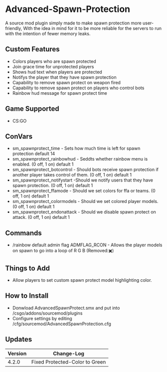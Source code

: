 # Advanced-Spawn-Protection
A source mod plugin simply made to make spawn protection more user-friendly, With the idea in mind for it to be more reliable for the servers to run with the intention of fewer memory leaks.

## Custom Features
- Colors players who are spawn protected
- Join grace time for unprotected players
- Shows hud text when players are protected
- Notifys the player that they have spawn protection
- Capability to remove spawn protect on weapon fired
- Capability to remove spawn protect on players who control bots
- Rainbow hud message for spawn protect time

## Game Supported
- CS:GO

## ConVars
- sm_spawnprotect_time - Sets how much time is left for spawn protection default 14
- sm_spawnprotect_rainbowhud - Seddts whether rainbow menu is enabled. (0 off, 1 on) default 1
- sm_spawnprotect_botcontrol - Should bots receive spawn protection if another player takes control of them. (0 off, 1 on) default 1
- sm_spawnprotect_notifystart -Should we notify users that they have spawn protection. (0 off, 1 on) default 1
- sm_spawnprotect_ffamode - Should we set colors for ffa or teams. (0 off, 1 on) default 1
- sm_spawnprotect_colormodels - Should we set colored player models. (0 off, 1 on) default 1
- sm_spawnprotect_endonattack - Should we disable spawn protect on attack. (0 off, 1 on) default 1

## Commands
- /rainbow default admin flag ADMFLAG_RCON - Allows the player models on spawn to go into a loop of R G B (Removed:✖️)

## Things to Add
- Allow players to set custom spawn protect model highlighting color.

## How to Install
- Donwload AdvancedSpawnProtect.smx and put into /csgo/addons/sourcemod/plugins
- Configure settings by editing /cfg/sourcemod/AdvancedSpawnProtection.cfg

## Updates

| Version | Change-Log          |
| ------- | ------------------ |
| 4.2.0   | Fixed Protected-Color to Green |
